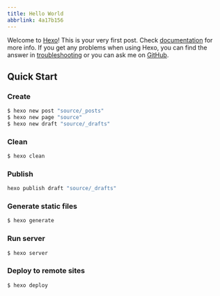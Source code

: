 ```yaml
---
title: Hello World
abbrlink: 4a17b156
---
```

Welcome to [Hexo](https://hexo.io/)! This is your very first post. Check [documentation](https://hexo.io/docs/) for more info. If you get any problems when using Hexo, you can find the answer in [troubleshooting](https://hexo.io/docs/troubleshooting.html) or you can ask me on [GitHub](https://github.com/hexojs/hexo/issues).

## Quick Start

### Create

``` bash
$ hexo new post "source/_posts"
$ hexo new page "source"
$ hexo new draft "source/_drafts"
```

### Clean

``` bash
$ hexo clean
```

### Publish 

``` bash
hexo publish draft "source/_drafts"
```

### Generate static files

``` bash
$ hexo generate
```

### Run server

``` bash
$ hexo server
```

### Deploy to remote sites

``` bash
$ hexo deploy
```
